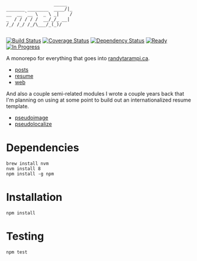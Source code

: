 ```
                  _____  
_______ ________  ____/|_
__  __ `__ \  _ \ _|    /
_  / / / / /  __/_/_ __| 
/_/ /_/ /_/\___/_(_)/    
                         
```

[![Build Status](https://img.shields.io/travis/randytarampi/me.svg?style=flat-square)](https://travis-ci.org/randytarampi/me) [![Coverage Status](https://img.shields.io/coveralls/randytarampi/me.svg?style=flat-square)](https://coveralls.io/github/randytarampi/me?branch=master) [![Dependency Status](https://img.shields.io/david/randytarampi/me.svg?style=flat-square)](https://david-dm.org/randytarampi/me) [![Ready](https://img.shields.io/waffle/label/randytarampi/me/ready.svg?style=flat-square&label=Ready)](http://waffle.io/randytarampi/me) [![In Progress](https://img.shields.io/waffle/label/randytarampi/me/in%20progress.svg?style=flat-square&label=In%20Progress)](http://waffle.io/randytarampi/me)

A monorepo for everything that goes into [randytarampi.ca](http://www.randytarampi.ca).

- [posts](packages/posts)
- [resume](packages/resume)
- [web](/packages/web)

And also a couple semi-related modules I wrote a couple years back that I'm planning on using at some point to build out an internationalized resume template.

- [pseudoimage](packages/pseudoimage)
- [pseudolocalize](packages/pseudolocalize)

# Dependencies
```
brew install nvm
nvm install 8
npm install -g npm
```

# Installation

```
npm install
```

# Testing

```
npm test
```
